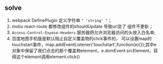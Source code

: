 ## solve
1. webpack DefinePlugin 定义字符串 `" 'string' "`；
2. mobx react-route 都修改组件的shouldUpdate 导致url变了 组件不更新；
3. `Access-Control-Expose-Headers` 服务器把允许浏览器访问的头放入白名单;
4. 百度地图手机版是默认阻止自定义覆盖物的click事件的， 可以设置map的touchstart事件，map.addEventListener('touchstart',function(e){});其中e对象中保留了我们点击的那个覆盖物element，e.domEvent.srcElement。获得这个element调用element.click()
